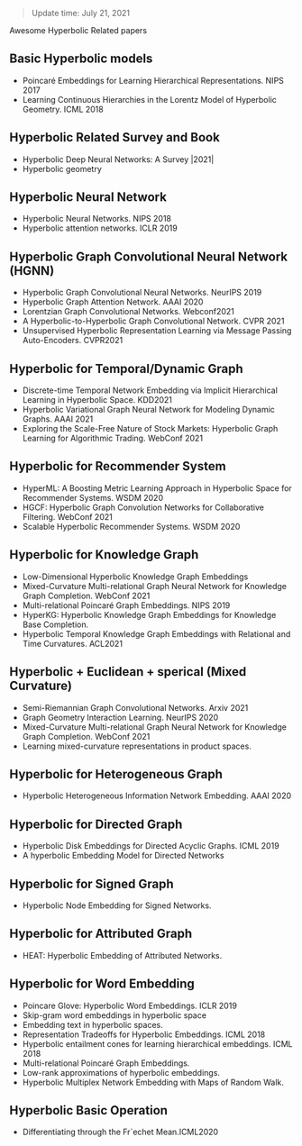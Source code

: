 > Update time: July 21, 2021

Awesome Hyperbolic Related papers

## Basic Hyperbolic models
- Poincaré Embeddings for Learning Hierarchical Representations. NIPS 2017
- Learning Continuous Hierarchies in the Lorentz Model of Hyperbolic Geometry. ICML 2018

## Hyperbolic Related Survey and Book
- Hyperbolic Deep Neural Networks: A Survey |2021|
- Hyperbolic geometry

## Hyperbolic Neural Network
- Hyperbolic Neural Networks. NIPS 2018
- Hyperbolic attention networks. ICLR 2019

## Hyperbolic Graph Convolutional Neural Network (HGNN)
- Hyperbolic Graph Convolutional Neural Networks. NeurIPS 2019
- Hyperbolic Graph Attention Network. AAAI 2020
- Lorentzian Graph Convolutional Networks. Webconf2021 
- A Hyperbolic-to-Hyperbolic Graph Convolutional Network. CVPR 2021
- Unsupervised Hyperbolic Representation Learning via Message Passing Auto-Encoders. CVPR2021

## Hyperbolic for Temporal/Dynamic Graph
- Discrete-time Temporal Network Embedding via Implicit Hierarchical Learning in Hyperbolic Space. KDD2021
- Hyperbolic Variational Graph Neural Network for Modeling Dynamic Graphs. AAAI 2021
- Exploring the Scale-Free Nature of Stock Markets: Hyperbolic Graph Learning for Algorithmic Trading. WebConf 2021

## Hyperbolic for Recommender System
- HyperML: A Boosting Metric Learning Approach in Hyperbolic Space for Recommender Systems. WSDM 2020
- HGCF: Hyperbolic Graph Convolution Networks for Collaborative Filtering. WebConf 2021
- Scalable Hyperbolic Recommender Systems. WSDM 2020

## Hyperbolic for Knowledge Graph
- Low-Dimensional Hyperbolic Knowledge Graph Embeddings
- Mixed-Curvature Multi-relational Graph Neural Network for Knowledge Graph Completion. WebConf 2021
- Multi-relational Poincaré Graph Embeddings. NIPS 2019
- HyperKG: Hyperbolic Knowledge Graph Embeddings for Knowledge Base Completion. 
- Hyperbolic Temporal Knowledge Graph Embeddings with Relational and Time Curvatures. ACL2021

## Hyperbolic + Euclidean + sperical (Mixed Curvature)
- Semi-Riemannian Graph Convolutional Networks. Arxiv 2021
- Graph Geometry Interaction Learning. NeurIPS 2020
- Mixed-Curvature Multi-relational Graph Neural Network for Knowledge Graph Completion. WebConf 2021
- Learning mixed-curvature representations in product spaces.

## Hyperbolic for Heterogeneous Graph
- Hyperbolic Heterogeneous Information Network Embedding. AAAI 2020

## Hyperbolic for Directed Graph
- Hyperbolic Disk Embeddings for Directed Acyclic Graphs. ICML 2019
- A hyperbolic Embedding Model for Directed Networks

## Hyperbolic for Signed Graph
- Hyperbolic Node Embedding for Signed Networks. 

## Hyperbolic for Attributed Graph
- HEAT: Hyperbolic Embedding of Attributed Networks. 

## Hyperbolic for Word Embedding
- Poincare Glove: Hyperbolic Word Embeddings. ICLR 2019
- Skip-gram word embeddings in hyperbolic space
- Embedding text in hyperbolic spaces.
- Representation Tradeoffs for Hyperbolic Embeddings. ICML 2018
- Hyperbolic entailment cones for learning hierarchical embeddings. ICML 2018
- Multi-relational Poincaré Graph Embeddings. 
- Low-rank approximations of hyperbolic embeddings.
- Hyperbolic Multiplex Network Embedding with Maps of Random Walk.

## Hyperbolic Basic Operation
- Differentiating through the Fr´echet Mean.ICML2020


